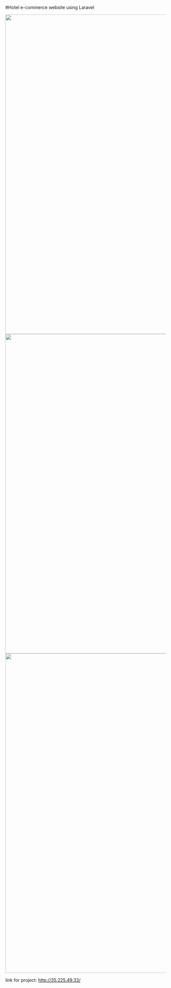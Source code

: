 #Hotel e-commerce website using Laravel

<img src="https://s1.postimg.org/82g9idubun/myscr.png" width="1000px">
<img src="https://s1.postimg.org/4svuvifzlr/Untitled.png" width="1000px">
<img src="https://s1.postimg.org/21zk1m3ta7/Untitled.png" width="1000px">



link for project: http://35.225.49.33/
